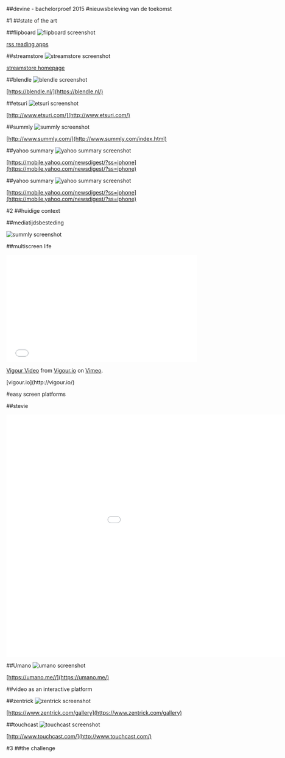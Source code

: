 ##devine - bachelorproef 2015
#nieuwsbeleving van de toekomst



#1
##state of the art


##flipboard
![flipboard screenshot](assets/img/flipboard.jpg)

[rss reading apps](https://www.google.be/search?q=flipboard+screenshot&safe=off&es_sm=91&tbm=isch&tbo=u&source=univ&sa=X&ei=tSFrVIHjG9XsaNW0gZAK&ved=0CCMQsAQ&biw=1676&bih=956#safe=off&tbm=isch&q=flipboard+pulse+feedly+google+currents&imgdii=_)
<div class='tags'><div class='social'></div><div class='rebundel'></div><div class='reader'></div></div>


##streamstore
![streamstore screenshot](assets/img/streamstore.png)

[streamstore homepage](http://www.iminds.be/nl/projecten/2014/04/17/stream-store)
<div class='tags'><div class='atomize'></div><div class='rebundel'></div><div class='resell'></div><div class='curated'></div></div>


##blendle
![blendle screenshot](assets/img/blendle.png)

[https://blendle.nl/](https://blendle.nl/)
<div class='tags'><div class='atomize'></div><div class='rebundel'></div><div class='resell'></div><div class='curated'></div></div>


##etsuri
![etsuri screenshot](assets/img/etsuri.jpg)

[http://www.etsuri.com/](http://www.etsuri.com/)
<div class='tags'><div class='social'></div><div class='rebundel'></div><div class='resell'></div><div class='interactive'></div></div>


##summly
![summly screenshot](assets/img/summly.jpg)

[http://www.summly.com/](http://www.summly.com/index.html)
<div class='tags'><div class='service'></div><div class='atomise'></div><div class='reader'></div></div>


##yahoo summary
![yahoo summary screenshot](assets/img/yahoo-summary.gif)

[https://mobile.yahoo.com/newsdigest/?ss=iphone](https://mobile.yahoo.com/newsdigest/?ss=iphone)
<div class='tags'><div class='service'></div><div class='atomise'></div><div class='reader'></div></div>


##yahoo summary
![yahoo summary screenshot](assets/img/yahoo-summary.gif)

[https://mobile.yahoo.com/newsdigest/?ss=iphone](https://mobile.yahoo.com/newsdigest/?ss=iphone)
<div class='tags'><div class='service'></div><div class='atomise'></div><div class='reader'></div></div>



#2
##huidige context


##mediatijdsbesteding

![summly screenshot](assets/img/mediabesteding.png)


##multiscreen life
<iframe src="//player.vimeo.com/video/73286935" width="500" height="281" frameborder="0" webkitallowfullscreen mozallowfullscreen allowfullscreen></iframe> <p><a href="http://vimeo.com/73286935">Vigour Video</a> from <a href="http://vimeo.com/user18517960">Vigour.io</a> on <a href="https://vimeo.com">Vimeo</a>.</p>
[vigour.io](http://vigour.io/)



#easy screen platforms


##stevie
<iframe width="1131" height="636" src="//www.mystevie.com/mystevietv" frameborder="0" allowfullscreen></iframe>


##Umano
![umano screenshot](assets/img/umano.jpg)

[https://umano.me//](https://umano.me/)


##video as an interactive platform


##zentrick
![zentrick screenshot](assets/img/zentrick.png)

[https://www.zentrick.com/gallery](https://www.zentrick.com/gallery)


##touchcast
![touchcast screenshot](assets/img/touchcast.png)

[http://www.touchcast.com/](http://www.touchcast.com/)


#3
##the challenge



